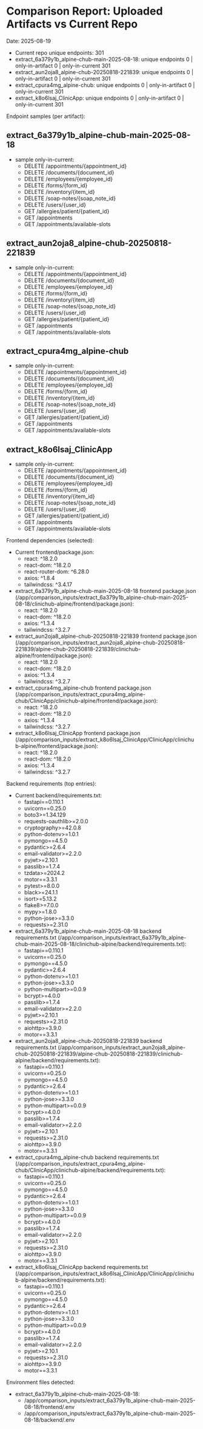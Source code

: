 # Comparison Report: Uploaded Artifacts vs Current Repo
Date: 2025-08-19

- Current repo unique endpoints: 301
- extract_6a379y1b_alpine-chub-main-2025-08-18: unique endpoints 0 | only-in-artifact 0 | only-in-current 301
- extract_aun2oja8_alpine-chub-20250818-221839: unique endpoints 0 | only-in-artifact 0 | only-in-current 301
- extract_cpura4mg_alpine-chub: unique endpoints 0 | only-in-artifact 0 | only-in-current 301
- extract_k8o6lsaj_ClinicApp: unique endpoints 0 | only-in-artifact 0 | only-in-current 301

Endpoint samples (per artifact):
## extract_6a379y1b_alpine-chub-main-2025-08-18
  - sample only-in-current:
    - DELETE /appointments/{appointment_id}
    - DELETE /documents/{document_id}
    - DELETE /employees/{employee_id}
    - DELETE /forms/{form_id}
    - DELETE /inventory/{item_id}
    - DELETE /soap-notes/{soap_note_id}
    - DELETE /users/{user_id}
    - GET /allergies/patient/{patient_id}
    - GET /appointments
    - GET /appointments/available-slots
## extract_aun2oja8_alpine-chub-20250818-221839
  - sample only-in-current:
    - DELETE /appointments/{appointment_id}
    - DELETE /documents/{document_id}
    - DELETE /employees/{employee_id}
    - DELETE /forms/{form_id}
    - DELETE /inventory/{item_id}
    - DELETE /soap-notes/{soap_note_id}
    - DELETE /users/{user_id}
    - GET /allergies/patient/{patient_id}
    - GET /appointments
    - GET /appointments/available-slots
## extract_cpura4mg_alpine-chub
  - sample only-in-current:
    - DELETE /appointments/{appointment_id}
    - DELETE /documents/{document_id}
    - DELETE /employees/{employee_id}
    - DELETE /forms/{form_id}
    - DELETE /inventory/{item_id}
    - DELETE /soap-notes/{soap_note_id}
    - DELETE /users/{user_id}
    - GET /allergies/patient/{patient_id}
    - GET /appointments
    - GET /appointments/available-slots
## extract_k8o6lsaj_ClinicApp
  - sample only-in-current:
    - DELETE /appointments/{appointment_id}
    - DELETE /documents/{document_id}
    - DELETE /employees/{employee_id}
    - DELETE /forms/{form_id}
    - DELETE /inventory/{item_id}
    - DELETE /soap-notes/{soap_note_id}
    - DELETE /users/{user_id}
    - GET /allergies/patient/{patient_id}
    - GET /appointments
    - GET /appointments/available-slots

Frontend dependencies (selected):
- Current frontend/package.json:
  - react: ^18.2.0
  - react-dom: ^18.2.0
  - react-router-dom: ^6.28.0
  - axios: ^1.8.4
  - tailwindcss: ^3.4.17
- extract_6a379y1b_alpine-chub-main-2025-08-18 frontend package.json (/app/comparison_inputs/extract_6a379y1b_alpine-chub-main-2025-08-18/clinichub-alpine/frontend/package.json):
  - react: ^18.2.0
  - react-dom: ^18.2.0
  - axios: ^1.3.4
  - tailwindcss: ^3.2.7
- extract_aun2oja8_alpine-chub-20250818-221839 frontend package.json (/app/comparison_inputs/extract_aun2oja8_alpine-chub-20250818-221839/alpine-chub-20250818-221839/clinichub-alpine/frontend/package.json):
  - react: ^18.2.0
  - react-dom: ^18.2.0
  - axios: ^1.3.4
  - tailwindcss: ^3.2.7
- extract_cpura4mg_alpine-chub frontend package.json (/app/comparison_inputs/extract_cpura4mg_alpine-chub/ClinicApp/clinichub-alpine/frontend/package.json):
  - react: ^18.2.0
  - react-dom: ^18.2.0
  - axios: ^1.3.4
  - tailwindcss: ^3.2.7
- extract_k8o6lsaj_ClinicApp frontend package.json (/app/comparison_inputs/extract_k8o6lsaj_ClinicApp/ClinicApp/clinichub-alpine/frontend/package.json):
  - react: ^18.2.0
  - react-dom: ^18.2.0
  - axios: ^1.3.4
  - tailwindcss: ^3.2.7

Backend requirements (top entries):
- Current backend/requirements.txt:
  - fastapi==0.110.1
  - uvicorn==0.25.0
  - boto3>=1.34.129
  - requests-oauthlib>=2.0.0
  - cryptography>=42.0.8
  - python-dotenv>=1.0.1
  - pymongo==4.5.0
  - pydantic>=2.6.4
  - email-validator>=2.2.0
  - pyjwt>=2.10.1
  - passlib>=1.7.4
  - tzdata>=2024.2
  - motor==3.3.1
  - pytest>=8.0.0
  - black>=24.1.1
  - isort>=5.13.2
  - flake8>=7.0.0
  - mypy>=1.8.0
  - python-jose>=3.3.0
  - requests>=2.31.0
- extract_6a379y1b_alpine-chub-main-2025-08-18 backend requirements.txt (/app/comparison_inputs/extract_6a379y1b_alpine-chub-main-2025-08-18/clinichub-alpine/backend/requirements.txt):
  - fastapi==0.110.1
  - uvicorn==0.25.0
  - pymongo==4.5.0
  - pydantic>=2.6.4
  - python-dotenv>=1.0.1
  - python-jose>=3.3.0
  - python-multipart>=0.0.9
  - bcrypt>=4.0.0
  - passlib>=1.7.4
  - email-validator>=2.2.0
  - pyjwt>=2.10.1
  - requests>=2.31.0
  - aiohttp>=3.9.0
  - motor==3.3.1
- extract_aun2oja8_alpine-chub-20250818-221839 backend requirements.txt (/app/comparison_inputs/extract_aun2oja8_alpine-chub-20250818-221839/alpine-chub-20250818-221839/clinichub-alpine/backend/requirements.txt):
  - fastapi==0.110.1
  - uvicorn==0.25.0
  - pymongo==4.5.0
  - pydantic>=2.6.4
  - python-dotenv>=1.0.1
  - python-jose>=3.3.0
  - python-multipart>=0.0.9
  - bcrypt>=4.0.0
  - passlib>=1.7.4
  - email-validator>=2.2.0
  - pyjwt>=2.10.1
  - requests>=2.31.0
  - aiohttp>=3.9.0
  - motor==3.3.1
- extract_cpura4mg_alpine-chub backend requirements.txt (/app/comparison_inputs/extract_cpura4mg_alpine-chub/ClinicApp/clinichub-alpine/backend/requirements.txt):
  - fastapi==0.110.1
  - uvicorn==0.25.0
  - pymongo==4.5.0
  - pydantic>=2.6.4
  - python-dotenv>=1.0.1
  - python-jose>=3.3.0
  - python-multipart>=0.0.9
  - bcrypt>=4.0.0
  - passlib>=1.7.4
  - email-validator>=2.2.0
  - pyjwt>=2.10.1
  - requests>=2.31.0
  - aiohttp>=3.9.0
  - motor==3.3.1
- extract_k8o6lsaj_ClinicApp backend requirements.txt (/app/comparison_inputs/extract_k8o6lsaj_ClinicApp/ClinicApp/clinichub-alpine/backend/requirements.txt):
  - fastapi==0.110.1
  - uvicorn==0.25.0
  - pymongo==4.5.0
  - pydantic>=2.6.4
  - python-dotenv>=1.0.1
  - python-jose>=3.3.0
  - python-multipart>=0.0.9
  - bcrypt>=4.0.0
  - passlib>=1.7.4
  - email-validator>=2.2.0
  - pyjwt>=2.10.1
  - requests>=2.31.0
  - aiohttp>=3.9.0
  - motor==3.3.1

Environment files detected:
- extract_6a379y1b_alpine-chub-main-2025-08-18:
  - /app/comparison_inputs/extract_6a379y1b_alpine-chub-main-2025-08-18/frontend/.env
  - /app/comparison_inputs/extract_6a379y1b_alpine-chub-main-2025-08-18/backend/.env